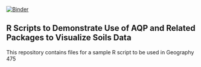 [![Binder](https://mybinder.org/badge_logo.svg)](https://mybinder.org/v2/gh/Joseph-A-Mason/soil_geomorph_r/main)

## R Scripts to Demonstrate Use of AQP and Related Packages to Visualize Soils Data

This repository contains files for a sample R script to be used in Geography 475
